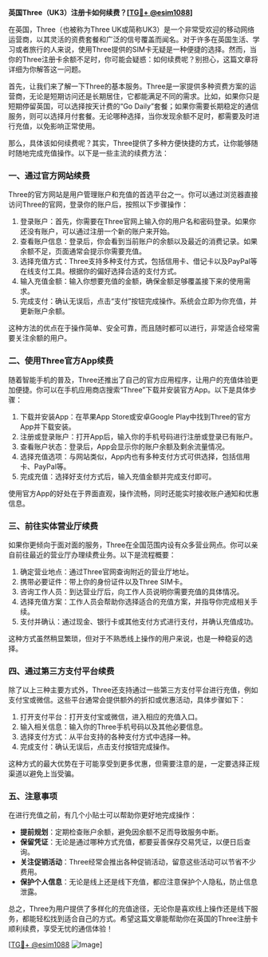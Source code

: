**英国Three（UK3）注册卡如何续费？[[TG💪+ @esim1088](https://t.me/s/esim1088)]**

在英国，Three（也被称为Three UK或简称UK3）是一个非常受欢迎的移动网络运营商，以其灵活的资费套餐和广泛的信号覆盖而闻名。对于许多在英国生活、学习或者旅行的人来说，使用Three提供的SIM卡无疑是一种便捷的选择。然而，当你的Three注册卡余额不足时，你可能会疑惑：如何续费呢？别担心，这篇文章将详细为你解答这一问题。

首先，让我们来了解一下Three的基本服务。Three是一家提供多种资费方案的运营商，无论是短期访问还是长期居住，它都能满足不同的需求。比如，如果你只是短期停留英国，可以选择按天计费的“Go Daily”套餐；如果你需要长期稳定的通信服务，则可以选择月付套餐。无论哪种选择，当你发现余额不足时，都需要及时进行充值，以免影响正常使用。

那么，具体该如何续费呢？其实，Three提供了多种方便快捷的方式，让你能够随时随地完成充值操作。以下是一些主流的续费方法：

### 一、通过官方网站续费

Three的官方网站是用户管理账户和充值的首选平台之一。你可以通过浏览器直接访问Three的官网，登录你的账户后，按照以下步骤操作：

1. 登录账户：首先，你需要在Three官网上输入你的用户名和密码登录。如果你还没有账户，可以通过注册一个新的账户来开始。
2. 查看账户信息：登录后，你会看到当前账户的余额以及最近的消费记录。如果余额不足，页面通常会提示你需要充值。
3. 选择充值方式：Three支持多种支付方式，包括信用卡、借记卡以及PayPal等在线支付工具。根据你的偏好选择合适的支付方式。
4. 输入充值金额：输入你想要充值的金额，确保金额足够覆盖接下来的使用需求。
5. 完成支付：确认无误后，点击“支付”按钮完成操作。系统会立即为你充值，并更新账户余额。

这种方法的优点在于操作简单、安全可靠，而且随时都可以进行，非常适合经常需要关注余额的用户。

### 二、使用Three官方App续费

随着智能手机的普及，Three还推出了自己的官方应用程序，让用户的充值体验更加便捷。你可以在手机应用商店搜索“Three”下载并安装官方App。以下是具体步骤：

1. 下载并安装App：在苹果App Store或安卓Google Play中找到Three的官方App并下载安装。
2. 注册或登录账户：打开App后，输入你的手机号码进行注册或登录已有账户。
3. 查看账户状态：登录后，App会显示你的账户余额及剩余流量情况。
4. 选择充值选项：与网站类似，App内也有多种支付方式可供选择，包括信用卡、PayPal等。
5. 完成充值：选择好支付方式后，输入充值金额并完成支付即可。

使用官方App的好处在于界面直观，操作流畅，同时还能实时接收账户通知和优惠信息。

### 三、前往实体营业厅续费

如果你更倾向于面对面的服务，Three在全国范围内设有众多营业网点。你可以亲自前往最近的营业厅办理续费业务。以下是流程概要：

1. 确定营业地点：通过Three官网查询附近的营业厅地址。
2. 携带必要证件：带上你的身份证件以及Three SIM卡。
3. 咨询工作人员：到达营业厅后，向工作人员说明你需要充值的具体情况。
4. 选择充值方案：工作人员会帮助你选择适合的充值方案，并指导你完成相关手续。
5. 支付并确认：通过现金、银行卡或其他支付方式进行支付，并确认充值成功。

这种方式虽然稍显繁琐，但对于不熟悉线上操作的用户来说，也是一种稳妥的选择。

### 四、通过第三方支付平台续费

除了以上三种主要方式外，Three还支持通过一些第三方支付平台进行充值，例如支付宝或微信。这些平台通常会提供额外的折扣或优惠活动，具体步骤如下：

1. 打开支付平台：打开支付宝或微信，进入相应的充值入口。
2. 输入相关信息：输入你的Three手机号码以及其他必要信息。
3. 选择支付方式：从平台支持的各种支付方式中选择一种。
4. 完成支付：确认无误后，点击支付按钮完成操作。

这种方式的最大优势在于可能享受到更多优惠，但需要注意的是，一定要选择正规渠道以避免上当受骗。

### 五、注意事项

在进行充值之前，有几个小贴士可以帮助你更好地完成操作：

- **提前规划**：定期检查账户余额，避免因余额不足而导致服务中断。
- **保留凭证**：无论是通过哪种方式充值，都要妥善保存交易凭证，以便日后查询。
- **关注促销活动**：Three经常会推出各种促销活动，留意这些活动可以节省不少费用。
- **保护个人信息**：无论是线上还是线下充值，都应注意保护个人隐私，防止信息泄露。

总之，Three为用户提供了多样化的充值途径，无论你是喜欢线上操作还是线下服务，都能轻松找到适合自己的方式。希望这篇文章能帮助你在英国的Three注册卡顺利续费，享受无忧的通信体验！

[[TG💪+ @esim1088](https://t.me/s/esim1088) ![Image](https://i.postimg.cc/4NQfJmqS/Snipaste-2025-05-13-00-14-12.png)]